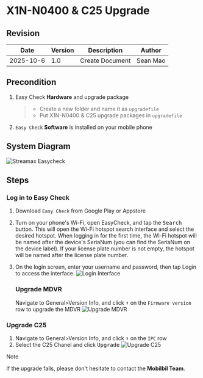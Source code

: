 # X1N-N0400 & C25 Upgrade

## Revision

| Date      | Version | Description     | Author   |
| --------- | ------- | --------------- | -------- |
| 2025-10-6 | 1.0     | Create Document | Sean Mao |

## Precondition

1. Easy Check **Hardware** and upgrade package

   > * Create a new folder and name it as `upgradefile`
   > * Put X1N-N0400 & C25 upgrade packages in `upgradefile` 

2. `Easy Check` **Software** is installed on your mobile phone

## System Diagram

![Streamax Easycheck](https://cdn.jsdelivr.net/gh/maozuxiao/Image-shack/Streamax%20Easycheck.gif)

## Steps

### Log in to Easy Check

1. Download `Easy Check` from Google Play or Appstore

2. Turn on your phone's Wi-Fi, open EasyCheck, and tap the <kbd>Search</kbd> button. This will open the Wi-Fi hotspot search interface and select the desired hotspot. When logging in for the first time, the Wi-Fi hotspot will be named after the device's SeriaNum (you can find the SeriaNum on the device label). If your license plate number is not empty, the hotspot will be named after the license plate number.

3. On the login screen, enter your username and password, then tap Login to access the interface.
   ![Login Interface](https://cdn.jsdelivr.net/gh/maozuxiao/Image-shack/image-20251006194339496.png#800w)

   ### Upgrade MDVR

   Navigate to General>Version Info, and click <kbd>⬆️</kbd> on the `Firmware version` row to upgrade the MDVR
   ![Upgrade MDVR](https://cdn.jsdelivr.net/gh/maozuxiao/Image-shack/image-20251006194855998.png)

### Upgrade C25

1. Navigate to General>Version Info, and click <kbd>⬆️</kbd> on the `IPC` row
2. Select the C25 Chanel and click <kbd>Upgrade</kbd>
   ![Upgrade C25](https://cdn.jsdelivr.net/gh/maozuxiao/Image-shack/image-20251006200457027.png)

> [!NOTE]
>
> If the upgrade fails, please don't hesitate to contact the **Mobilbil Team**.